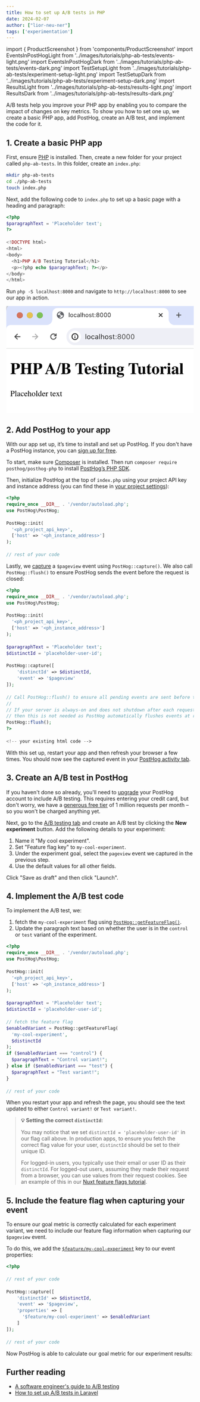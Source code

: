 ```yaml
---
title: How to set up A/B tests in PHP
date: 2024-02-07
author: ["lior-neu-ner"]
tags: ['experimentation']
---
```


import { ProductScreenshot } from 'components/ProductScreenshot'
import EventsInPostHogLight from '../images/tutorials/php-ab-tests/events-light.png'
import EventsInPostHogDark from '../images/tutorials/php-ab-tests/events-dark.png'
import TestSetupLight from '../images/tutorials/php-ab-tests/experiment-setup-light.png'
import TestSetupDark from '../images/tutorials/php-ab-tests/experiment-setup-dark.png'
import ResultsLight from '../images/tutorials/php-ab-tests/results-light.png'
import ResultsDark from '../images/tutorials/php-ab-tests/results-dark.png'

A/B tests help you improve your PHP app by enabling you to compare the impact of changes on key metrics. To show you how to set one up, we create a basic PHP app, add PostHog, create an A/B test, and implement the code for it.

## 1. Create a basic PHP app

First, ensure [PHP](https://www.php.net/manual/en/install.php) is installed. Then, create a new folder for your project called `php-ab-tests`. In this folder, create an `index.php`:

```bash
mkdir php-ab-tests
cd ./php-ab-tests
touch index.php
```

Next, add the following code to `index.php` to set up a basic page with a heading and paragraph:

```php file=index.php
<?php
$paragraphText = 'Placeholder text';
?>

<!DOCTYPE html>
<html>
<body>
  <h1>PHP A/B Testing Tutorial</h1>
  <p><?php echo $paragraphText; ?></p>
</body>
</html>
```

Run `php -S localhost:8000` and navigate to `http://localhost:8000` to see our app in action.

![Basic PHP app](../images/tutorials/php-ab-tests/basic-app.png)

## 2. Add PostHog to your app

With our app set up, it’s time to install and set up PostHog. If you don't have a PostHog instance, you can [sign up for free](https://us.posthog.com/signup).

To start, make sure [Composer](https://getcomposer.org/) is installed. Then run `composer require posthog/posthog-php` to install [PostHog’s PHP SDK](/docs/libraries/php).

Then, initialize PostHog at the top of `index.php` using your project API key and instance address (you can find these in [your project settings](https://us.posthog.com/project/settings)):

```php file=index.php
<?php
require_once __DIR__ . '/vendor/autoload.php';
use PostHog\PostHog;

PostHog::init(
  '<ph_project_api_key>',
  ['host' => '<ph_instance_address>']
);

// rest of your code
```

Lastly, we [capture](/docs/product-analytics/capture-events) a `$pageview` event using `PostHog::capture()`. We also call `PostHog::flush()` to ensure PostHog sends the event before the request is closed: 

```php file=index.php
<?php
require_once __DIR__ . '/vendor/autoload.php';
use PostHog\PostHog;

PostHog::init(
  '<ph_project_api_key>',
  ['host' => '<ph_instance_address>']
);

$paragraphText = 'Placeholder text';
$distinctId = 'placeholder-user-id';

PostHog::capture([
    'distinctId' => $distinctId,
    'event' => '$pageview'
]);

// Call PostHog::flush() to ensure all pending events are sent before the request closes.
//
// If your server is always-on and does not shutdown after each request, 
// then this is not needed as PostHog automatically flushes events at regular intervals.
PostHog::flush();
?>

<!-- your existing html code -->
```

With this set up, restart your app and then refresh your browser a few times. You should now see the captured event in your [PostHog activity tab](https://us.posthog.com/events).

<ProductScreenshot
  imageLight={EventsInPostHogLight} 
  imageDark={EventsInPostHogDark} 
  alt="Events captured in PostHog" 
  classes="rounded"
/>

## 3. Create an A/B test in PostHog

If you haven't done so already, you'll need to [upgrade](https://us.posthog.com/organization/billing) your PostHog account to include A/B testing. This requires entering your credit card, but don't worry, we have a [generous free tier](/pricing) of 1 million requests per month – so you won't be charged anything yet.

Next, go to the [A/B testing tab](https://us.posthog.com/experiments) and create an A/B test by clicking the **New experiment** button. Add the following details to your experiment:

1. Name it "My cool experiment".
2. Set "Feature flag key" to `my-cool-experiment`.
3. Under the experiment goal, select the `pageview` event we captured in the previous step.
4. Use the default values for all other fields.

Click "Save as draft" and then click "Launch".

<ProductScreenshot
  imageLight={TestSetupLight} 
  imageDark={TestSetupDark} 
  alt="Experiment setup in PostHog" 
  classes="rounded"
/>

## 4. Implement the A/B test code

To implement the A/B test, we: 

1. fetch the `my-cool-experiment` flag using [`PostHog::getFeatureFlag()`](/docs/libraries/php#feature-flags). 
2. Update the paragraph text based on whether the user is in the `control` or `test` variant of the experiment.

```php file=index.php
<?php
require_once __DIR__ . '/vendor/autoload.php';
use PostHog\PostHog;

PostHog::init(
  '<ph_project_api_key>',
  ['host' => '<ph_instance_address>']
);

$paragraphText = 'Placeholder text';
$distinctId = 'placeholder-user-id';

// fetch the feature flag
$enabledVariant = PostHog::getFeatureFlag(
  'my-cool-experiment',
  $distinctId
);
if ($enabledVariant === "control") {
  $paragraphText = "Control variant!";
} else if ($enabledVariant === "test") {
  $paragraphText = "Test variant!";
}

// rest of your code
```

When you restart your app and refresh the page, you should see the text updated to either `Control variant!` or `Test variant!`. 

> **💡 Setting the correct `distinctId`:**
> 
> You may notice that we set `distinctId = 'placeholder-user-id'` in our flag call above. In production apps, to ensure you fetch the correct flag value for your user, `distinctId` should be set to their unique ID. 
> 
> For logged-in users, you typically use their email or user ID as their `distinctId`. For logged-out users, assuming they made their request from a browser, you can use values from their request cookies. See an example of this in our [Nuxt feature flags tutorial](/tutorials/nuxt-feature-flags#setting-the-correct-distinctid).

## 5. Include the feature flag when capturing your event

To ensure our goal metric is correctly calculated for each experiment variant, we need to include our feature flag information when capturing our `$pageview` event.

To do this, we add the [`$feature/my-cool-experiment`](/docs/libraries/php#step-2-include-feature-flag-information-when-capturing-events) key to our event properties:

```php file=index.php
<?php

// rest of your code

PostHog::capture([
    'distinctId' => $distinctId,
    'event' => '$pageview',
    'properties' => [
      '$feature/my-cool-experiment' => $enabledVariant
    ]
]);

// rest of your code
```

Now PostHog is able to calculate our goal metric for our experiment results:

<ProductScreenshot
  imageLight={ResultsLight} 
  imageDark={ResultsDark} 
  alt="Experiment results in PostHog" 
  classes="rounded"
/>

## Further reading

- [A software engineer's guide to A/B testing](/product-engineers/ab-testing-guide-for-engineers)
- [How to set up A/B tests in Laravel](/tutorials/laravel-ab-tests)